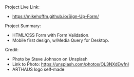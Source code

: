 Project Live Link: 
- https://mikehoffm.github.io/Sign-Up-Form/

Project Summary: 
- HTML/CSS Form with Form Validation. 
- Mobile first design, w/Media Query for Desktop.

Credit:
- Photo by Steve Johnson on Unsplash
- Link to Photo: https://unsplash.com/photos/OL3NXdEwfnI
- ARTHAUS logo self-made

